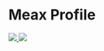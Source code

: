 # Meax Profile
<a href="#">
    <img src="https://github-readme-stats.vercel.app/api?username=xMeax&count_private=true&show_icons=true&theme=radical">
</a>
<a href="#">
    <img src="https://github-readme-stats.vercel.app/api/top-langs/?username=xMeax">
</a>
<!-- <a href="#">
    <img src="https://github-readme-stats.vercel.app/api/wakatime?username=xMeax">
</a> -->